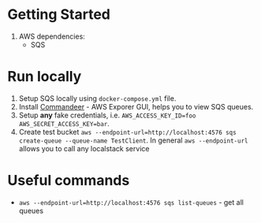 # Getting Started
1. AWS dependencies:
    * SQS

# Run locally
1. Setup SQS locally using `docker-compose.yml` file.
2. Install [Commandeer](https://github.com/commandeer/open) - AWS Exporer GUI, helps you to view SQS queues.
3. Setup **any** fake credentials, i.e. `AWS_ACCESS_KEY_ID=foo` `AWS_SECRET_ACCESS_KEY=bar`.
4. Create test bucket `aws --endpoint-url=http://localhost:4576 sqs create-queue --queue-name TestClient`. In general `aws --endpoint-url` allows you to call any localstack service

# Useful commands
* `aws --endpoint-url=http://localhost:4576 sqs list-queues` - get all queues
